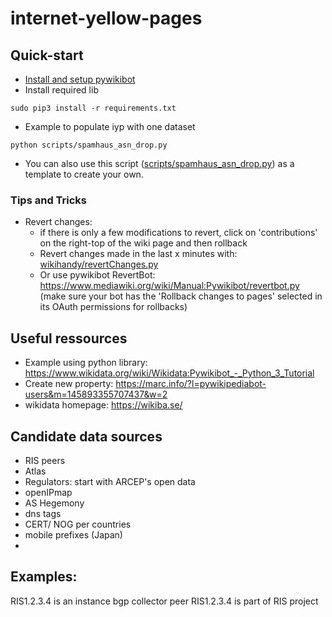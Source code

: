 # internet-yellow-pages

## Quick-start
- [Install and setup pywikibot](https://github.com/InternetHealthReport/internet-yellow-pages/blob/main/documentation/install_pywikibot.md)
- Install required lib
```
sudo pip3 install -r requirements.txt
```
- Example to populate iyp with one dataset
```
python scripts/spamhaus_asn_drop.py
```
- You can also use this script ([scripts/spamhaus_asn_drop.py](https://github.com/InternetHealthReport/internet-yellow-pages/blob/main/scripts/spamhaus_asn_drop.py)) as a template to create your own.

### Tips and Tricks
- Revert changes: 
  - if there is only a few modifications to revert, click on 'contributions' on the right-top of the wiki page and then rollback
  - Revert changes made in the last x minutes with: [wikihandy/revertChanges.py](https://github.com/InternetHealthReport/internet-yellow-pages/blob/main/wikihandy/revertChanges.py)
  - Or use pywikibot RevertBot: https://www.mediawiki.org/wiki/Manual:Pywikibot/revertbot.py
  (make sure your bot has the 'Rollback changes to pages' selected in its OAuth permissions for rollbacks)



## Useful ressources
- Example using python library: https://www.wikidata.org/wiki/Wikidata:Pywikibot_-_Python_3_Tutorial
- Create new property: https://marc.info/?l=pywikipediabot-users&m=145893355707437&w=2 
- wikidata homepage: https://wikiba.se/

## Candidate data sources
- RIS peers
- Atlas
- Regulators: start with ARCEP's open data
- openIPmap
- AS Hegemony
- dns tags
- CERT/ NOG per countries
- mobile prefixes (Japan)
- 


## Examples:
RIS1.2.3.4 is an instance bgp collector peer
RIS1.2.3.4 is part of RIS project


